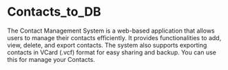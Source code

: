 # Contacts_to_DB
The Contact Management System is a web-based application that allows users to manage their contacts efficiently. It provides functionalities to add, view, delete, and export contacts. The system also supports exporting contacts in VCard (.vcf) format for easy sharing and backup. You can use this for manage your Contacts.
